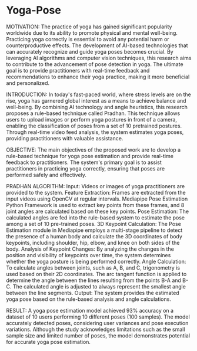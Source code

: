 # Yoga-Pose

MOTIVATION:
The practice of yoga has gained significant popularity worldwide due to its ability to promote physical and mental well-being. 
Practicing yoga correctly is essential to avoid any potential harm or counterproductive effects. 
The development of AI-based technologies that can accurately recognize and guide yoga poses becomes crucial. 
By leveraging AI algorithms and computer vision techniques, this research aims to contribute to the advancement of pose detection in yoga. 
The ultimate goal is to provide practitioners with real-time feedback and recommendations to enhance their yoga practice, making it more beneficial and personalized.

INTRODUCTION:
In today's fast-paced world, where stress levels are on the rise, yoga has garnered global interest as a means to achieve balance and well-being.
By combining AI technology and angle heuristics, this research proposes a rule-based technique called Pradhan. 
This technique allows users to upload images or perform yoga postures in front of a camera, enabling the classification of poses from a set of 10 pretrained postures. 
Through real-time video feed analysis, the system estimates yoga poses, providing practitioners with valuable assistance. 

OBJECTIVE:
The main objectives of the proposed work are to develop a rule-based technique for yoga pose estimation and provide real-time feedback to practitioners. 
The system's primary goal is to assist practitioners in practicing yoga correctly, ensuring that poses are performed safely and effectively.

PRADHAN ALGORITHM:
Input: Videos or images of yoga practitioners are provided to the system.
Feature Extraction: Frames are extracted from the input videos using OpenCV at regular intervals. Mediapipe Pose Estimation Python Framework is used to extract key points from these frames, and 8 joint angles are calculated based on these key points.
Pose Estimation: The calculated angles are fed into the rule-based system to estimate the pose among a set of 10 pre-trained poses.
3D Keypoint Calculation: The Pose Estimation module in Mediapipe employs a multi-stage pipeline to detect the presence of a human body and calculate the 3D coordinates of body keypoints, including shoulder, hip, elbow, and knee on both sides of the body.
Analysis of Keypoint Changes: By analyzing the changes in the position and visibility of keypoints over time, the system determines whether the yoga posture is being performed correctly.
Angle Calculation: To calculate angles between joints, such as A, B, and C, trigonometry is used based on their 2D coordinates. The arc tangent function is applied to determine the angle between the lines resulting from the points B-A and B-C. The calculated angle is adjusted to always represent the smallest angle between the line segments.
Output: The system provides the estimated yoga pose based on the rule-based analysis and angle calculations.

RESULT:
A yoga pose estimation model achieved 93% accuracy on a dataset of 10 users performing 10 different poses (100 samples). 
The model accurately detected poses, considering user variances and pose execution variations. 
Although the study acknowledges limitations such as the small sample size and limited number of poses, the model demonstrates potential for accurate yoga pose estimation.

